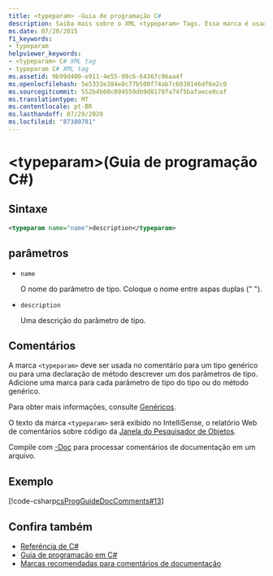 ```yaml
---
title: <typeparam> -Guia de programação C#
description: Saiba mais sobre o XML <typeparam> Tags. Essa marca é usada no comentário para um tipo genérico ou declaração de método para descrever um parâmetro de tipo.
ms.date: 07/20/2015
f1_keywords:
- typeparam
helpviewer_keywords:
- <typeparam> C# XML tag
- typeparam C# XML tag
ms.assetid: 9b99d400-e911-4e55-99c6-64367c96aa4f
ms.openlocfilehash: 5e5333e384e8c77b500f74ab7c6038146df6e2c0
ms.sourcegitcommit: 552b4b60c094559db9d8178fa74f5bafaece0caf
ms.translationtype: MT
ms.contentlocale: pt-BR
ms.lasthandoff: 07/29/2020
ms.locfileid: "87380781"
---
```

# <a name="typeparam-c-programming-guide"></a>\<typeparam>(Guia de programação C#)

## <a name="syntax"></a>Sintaxe

```xml
<typeparam name="name">description</typeparam>
```

## <a name="parameters"></a>parâmetros

- `name`

  O nome do parâmetro de tipo. Coloque o nome entre aspas duplas (" ").

- `description`

  Uma descrição do parâmetro de tipo.

## <a name="remarks"></a>Comentários

A marca `<typeparam>` deve ser usada no comentário para um tipo genérico ou para uma declaração de método descrever um dos parâmetros de tipo. Adicione uma marca para cada parâmetro de tipo do tipo ou do método genérico.

Para obter mais informações, consulte [Genéricos](../generics/index.md).

O texto da marca `<typeparam>` será exibido no IntelliSense, o relatório Web de comentários sobre código da [Janela do Pesquisador de Objetos](/visualstudio/ide/viewing-the-structure-of-code#BKMK_ObjectBrowser).

Compile com [-Doc](../../language-reference/compiler-options/doc-compiler-option.md) para processar comentários de documentação em um arquivo.

## <a name="example"></a>Exemplo

[!code-csharp[csProgGuideDocComments#13](~/samples/snippets/csharp/VS_Snippets_VBCSharp/csProgGuideDocComments/CS/DocComments.cs#13)]

## <a name="see-also"></a>Confira também

- [Referência de C#](../../language-reference/index.md)
- [Guia de programação em C#](../index.md)
- [Marcas recomendadas para comentários de documentação](./recommended-tags-for-documentation-comments.md)
